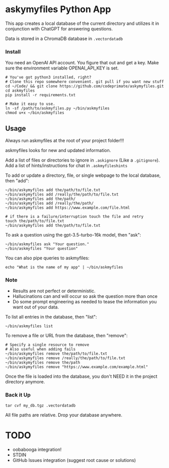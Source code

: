 # askymyfiles Python App

This app creates a local database of the current directory and utilizes it in conjunction with ChatGPT for answering questions.

Data is stored in a ChromaDB database in `.vectordatadb`

### Install

You need an OpenAI API account. You figure that out and get a key.
Make sure the environment variable OPENAI_API_KEY is set.


```
# You've got python3 installed, right?
# Clone this repo somewhere convenient. git pull if you want new stuff
cd ~/Code/ && git clone https://github.com/codeprimate/askymyfiles.git
cd askmyfiles
pip install -r requirements.txt

# Make it easy to use.
ln -sf /path/to/askmyfiles.py ~/bin/askmyfiles
chmod u+x ~/bin/askmyfiles
```

## Usage

Always run askmyfiles at the root of your project folder!!!

askmyfiles looks for new and updated information.

Add a list of files or directories to ignore in `.askignore` (Like a `.gitignore`).
Add a list of hints/instructions for chat in `.askmyfileshints`

To add or update a directory, file, or single webpage to the local database, then "add":

```
~/bin/askymyfiles add the/path/to/file.txt
~/bin/askymyfiles add /really/the/path/to/file.txt
~/bin/askymyfiles add the/path/
~/bin/askymyfiles add /really/the/path/
~/bin/askymyfiles add https://www.example.com/file.html

# if there is a failure/interruption touch the file and retry
touch the/path/to/file.txt
~/bin/askymyfiles add the/path/to/file.txt
```

To ask a question using the gpt-3.5-turbo-16k model, then "ask":

```
~/bin/askmyfiles ask "Your question."
~/bin/askmyfiles "Your question"
```

You can also pipe queries to askmyfiles:

```
echo "What is the name of my app" | ~/bin/askmyfiles
```

### Note
 - Results are not perfect or deterministic.
 - Hallucinations can and will occur so ask the question more than once
 - Do some prompt engineering as needed to tease the information you want out of your data.
 

To list all entries in the database, then "list":

```
~/bin/askmyfiles list
```

To remove a file or URL from the database, then "remove":

```
# Specify a single resource to remove 
# Also useful when adding fails
~/bin/askymyfiles remove the/path/to/file.txt
~/bin/askymyfiles remove /really/the/path/to/file.txt
~/bin/askymyfiles remove the/path
~/bin/askymyfiles remove "https://www.example.com/example.html"
```

Once the file is loaded into the database, you don't NEED it in the project directory anymore.


### Back it Up

```
tar cvf my_db.tgz .vectordatadb
```

All file paths are relative. Drop your database anywhere.

# TODO

- oobabooga integration!
- STDIN
- GitHub Issues integration (suggest root cause or solutions)
